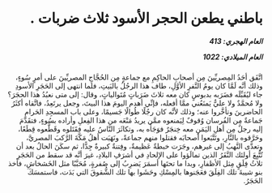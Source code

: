 <h1 dir="rtl">باطني يطعن الحجر الأسود ثلاث ضربات .</h1>

<h5 dir="rtl">العام الهجري:  413

العام الميلادي: 1022

</h5>

<p dir="rtl">اتَّفَق أحَدُ المِصريِّينَ مِن أصحابِ الحاكِمِ مع جماعةٍ مِن الحُجَّاجِ المصريِّينَ على أمرٍ سُوءٍ، وذلك أنَّه لَمَّا كان يومُ النَّفرِ الأوَّلِ، طاف هذا الرجُلُ بالبَيتِ، فلما انتهى إلى الحَجَرِ الأسودِ جاء ليُقَبِّلَه فضَرَبه بدبوسٍ كان معه ثلاثَ ضَرَباتٍ مُتَوالياتٍ، وقال: إلى متى نعبُدُ هذا الحجَرَ؟ ولا مُحمَّدٌ ولا عليٌّ يَمنَعُني ممَّا أفعله، فإنِّي أهدم اليومَ هذا البيتَ، وجعل يرتَعِدُ، فاتَّقاه أكثَرُ الحاضرينَ وتأخَّروا عنه؛ وذلك لأنَّه كان رجُلًا طُوالًا جَسيمًا، وعلى باب المسجِدِ الحَرامِ جَماعةٌ مِن الفُرسان وُقوفٌ لِيَمنعوه ممَّن يريدُ مَنْعَه من هذا الفِعلِ وأراده بسُوءٍ، فتقَدَّمَ إليه رجلٌ مِن أهلِ اليَمَنِ معه خِنجَرٌ فوَجَأَه به، وتكاثَرَ النَّاسُ عليه فقَتَلوه وقَطَّعوه قِطَعًا، وحَرَّقوه بالنَّارِ، وتَتَّبَعوا أصحابَه فقتلوا منهم جماعةً، ونَهَبَت أهلُ مَكَّةَ الرَّكبَ المصريَّ، وتعدَّى النَّهبُ إلى غيرهم، وجَرَت خبطةٌ عَظيمةٌ، وفِتنةٌ كبيرةٌ جِدًّا، ثم سكَنَ الحالُ بعد أن تُتُّبِعَ أولئك النَّفَرُ الذين تمالَؤوا على الإلحادِ في أشرَفِ البلادِ، غيرَ أنَّه قد سقط من الحَجَرِ ثلاثُ فِلَقٍ مِثل الأظفارِ، وبدا ما تحتَها أسمَرَ يَضرِبُ إلى صُفرةٍ، مُحَبَّبًا مثل الخَشخاشِ، فأخذ بنو شيبةَ تلك الفِلَقَ فعَجَنوها بالمِسْكِ وحَشَوا بها تلك الشُّقوقَ التي بَدَت، فاستمسَكَ الحَجَرُ.</p></br>

